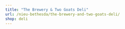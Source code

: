 ```yaml
---
title: "The Brewery & Two Goats Deli"
url: /nieu-bethesda/the-brewery-and-two-goats-deli/
shop: deli
---
```

